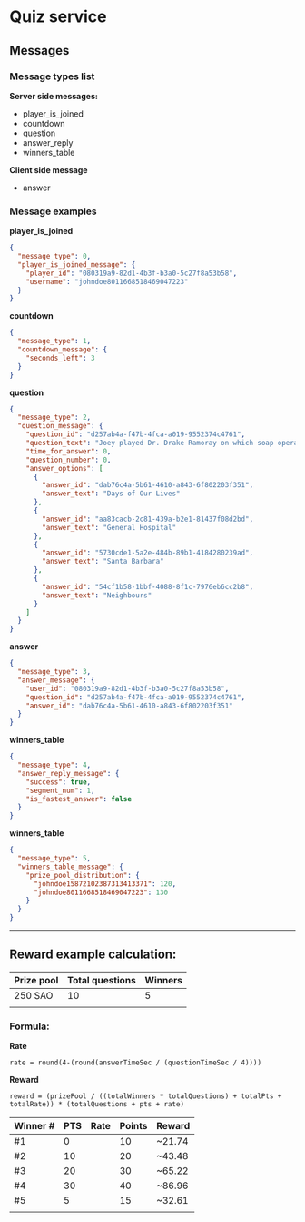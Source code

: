# Quiz service

## Messages

### Message types list

**Server side messages:**
- player_is_joined
- countdown
- question
- answer_reply
- winners_table

**Client side message**
- answer

### Message examples

**player_is_joined**
```json
{
  "message_type": 0,
  "player_is_joined_message": {
    "player_id": "080319a9-82d1-4b3f-b3a0-5c27f8a53b58",
    "username": "johndoe8011668518469047223"
  }
}
```

**countdown**
```json
{
  "message_type": 1,
  "countdown_message": {
    "seconds_left": 3
  }
}
```

**question**
```json
{
  "message_type": 2,
  "question_message": {
    "question_id": "d257ab4a-f47b-4fca-a019-9552374c4761",
    "question_text": "Joey played Dr. Drake Ramoray on which soap opera show?",
    "time_for_answer": 0,
    "question_number": 0,
    "answer_options": [
      {
        "answer_id": "dab76c4a-5b61-4610-a843-6f802203f351",
        "answer_text": "Days of Our Lives"
      },
      {
        "answer_id": "aa83cacb-2c81-439a-b2e1-81437f08d2bd",
        "answer_text": "General Hospital"
      },
      {
        "answer_id": "5730cde1-5a2e-484b-89b1-4184280239ad",
        "answer_text": "Santa Barbara"
      },
      {
        "answer_id": "54cf1b58-1bbf-4088-8f1c-7976eb6cc2b8",
        "answer_text": "Neighbours"
      }
    ]
  }
}

```

**answer**
```json
{
  "message_type": 3,
  "answer_message": {
    "user_id": "080319a9-82d1-4b3f-b3a0-5c27f8a53b58",
    "question_id": "d257ab4a-f47b-4fca-a019-9552374c4761",
    "answer_id": "dab76c4a-5b61-4610-a843-6f802203f351"
  }
}
```

**winners_table**
```json
{
  "message_type": 4,
  "answer_reply_message": {
    "success": true,
    "segment_num": 1,
    "is_fastest_answer": false
  }
}
```

**winners_table**
```json
{
  "message_type": 5,
  "winners_table_message": {
    "prize_pool_distribution": {
      "johndoe15872102387313413371": 120,
      "johndoe8011668518469047223": 130
    }
  }
}
```

---

## Reward example calculation:

| Prize pool | Total questions | Winners |
| ---------- | --------------- | ------- |
| 250 SAO    | 10              | 5       |
|            |                 |         |

### Formula:
**Rate**
```
rate = round(4-(round(answerTimeSec / (questionTimeSec / 4))))
```

**Reward**
```
reward = (prizePool / ((totalWinners * totalQuestions) + totalPts + totalRate)) * (totalQuestions + pts + rate)
```

| Winner # | PTS | Rate | Points | Reward |
| -------- | --- | ---- | ------ | ------ |
| #1       | 0   |      | 10     | ~21.74 |
| #2       | 10  |      | 20     | ~43.48 |
| #3       | 20  |      | 30     | ~65.22 |
| #4       | 30  |      | 40     | ~86.96 |
| #5       | 5   |      | 15     | ~32.61 |
|          |     |      |        |
